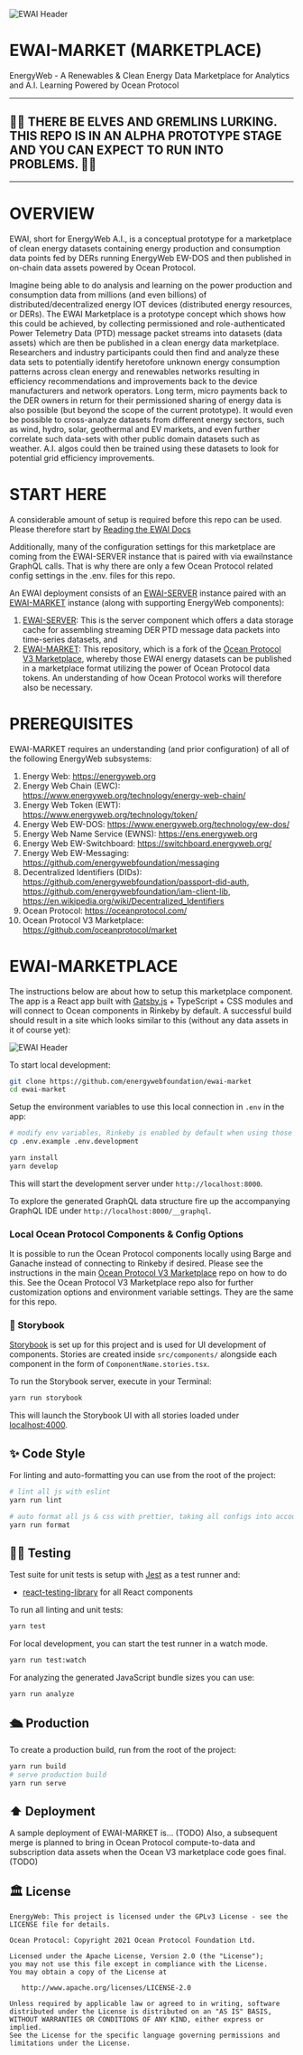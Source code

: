 ![EWAI Header](https://adivate.net/doc/ewai/header2.jpg)

# EWAI-MARKET (MARKETPLACE)

EnergyWeb - A Renewables & Clean Energy Data Marketplace for Analytics and A.I. Learning Powered by Ocean Protocol

---

## **🐲🦑 THERE BE ELVES AND GREMLINS LURKING. THIS REPO IS IN AN ALPHA PROTOTYPE STAGE AND YOU CAN EXPECT TO RUN INTO PROBLEMS. 🦑🐲**

---

# OVERVIEW

EWAI, short for EnergyWeb A.I., is a conceptual prototype for a marketplace of clean energy datasets containing energy production and consumption data points fed by DERs running EnergyWeb EW-DOS and then published in on-chain data assets powered by Ocean Protocol.

Imagine being able to do analysis and learning on the power production and consumption data from millions (and even billions) of distributed/decentralized energy IOT devices (distributed energy resources, or DERs). The EWAI Marketplace is a prototype concept which shows how this could be achieved, by collecting permissioned and role-authenticated Power Telemetry Data (PTD) message packet streams into datasets (data assets) which are then be published in a clean energy data marketplace. Researchers and industry participants could then find and analyze these data sets to potentially identify heretofore unknown energy consumption patterns across clean energy and renewables networks resulting in efficiency recommendations and improvements back to the device manufacturers and network operators. Long term, micro payments back to the DER owners in return for their permissioned sharing of energy data is also possible (but beyond the scope of the current prototype). It would even be possible to cross-analyze datasets from different energy sectors, such as wind, hydro, solar, geothermal and EV markets, and even further correlate such data-sets with other public domain datasets such as weather. A.I. algos could then be trained using these datasets to look for potential grid efficiency improvements.

# START HERE

A considerable amount of setup is required before this repo can be used. Please therefore start by [Reading the EWAI Docs](https://energy-web-foundation-energyweb-ewai.readthedocs-hosted.com/)

Additionally, many of the configuration settings for this marketplace are coming from the EWAI-SERVER instance that is paired with via ewaiInstance GraphQL calls. That is why there are only a few Ocean Protocol related config settings in the .env. files for this repo.

An EWAI deployment consists of an [EWAI-SERVER](https://github.com/energywebfoundation/ewai) instance paired with an [EWAI-MARKET](https://github.com/energywebfoundation/ewai-market) instance (along with supporting EnergyWeb components):

1. [EWAI-SERVER](https://github.com/energywebfoundation/ewai): This is the server component which offers a data storage cache for assembling streaming DER PTD message data packets into time-series datasets, and
2. [EWAI-MARKET](https://github.com/energywebfoundation/ewai-market): This repository, which is a fork of the [Ocean Protocol V3 Marketplace](https://github.com/oceanprotocol/market), whereby those EWAI energy datasets can be published in a marketplace format utilizing the power of Ocean Protocol data tokens. An understanding of how Ocean Protocol works will therefore also be necessary.

# PREREQUISITES

EWAI-MARKET requires an understanding (and prior configuration) of all of the following EnergyWeb subsystems:

1. Energy Web: https://energyweb.org
2. Energy Web Chain (EWC): https://www.energyweb.org/technology/energy-web-chain/
3. Energy Web Token (EWT): https://www.energyweb.org/technology/token/
4. Energy Web EW-DOS: https://www.energyweb.org/technology/ew-dos/
5. Energy Web Name Service (EWNS): https://ens.energyweb.org
6. Energy Web EW-Switchboard: https://switchboard.energyweb.org/
7. Energy Web EW-Messaging: https://github.com/energywebfoundation/messaging
8. Decentralized Identifiers (DIDs): https://github.com/energywebfoundation/passport-did-auth, https://github.com/energywebfoundation/iam-client-lib, https://en.wikipedia.org/wiki/Decentralized_Identifiers
9. Ocean Protocol: https://oceanprotocol.com/
10. Ocean Protocol V3 Marketplace: https://github.com/oceanprotocol/market

# EWAI-MARKETPLACE

The instructions below are about how to setup this marketplace component. The app is a React app built with [Gatsby.js](https://www.gatsbyjs.org) + TypeScript + CSS modules and will connect to Ocean components in Rinkeby by default. A successful build should result in a site which looks similar to this (without any data assets in it of course yet):

![EWAI Header](https://adivate.net/doc/ewai/market-screenshot.jpg)

To start local development:

```bash
git clone https://github.com/energywebfoundation/ewai-market
cd ewai-market
```

Setup the environment variables to use this local connection in `.env` in the app:

```bash
# modify env variables, Rinkeby is enabled by default when using those files
cp .env.example .env.development
```

```bash
yarn install
yarn develop
```

This will start the development server under
`http://localhost:8000`.

To explore the generated GraphQL data structure fire up the accompanying GraphQL IDE under
`http://localhost:8000/__graphql`.

### Local Ocean Protocol Components & Config Options

It is possible to run the Ocean Protocol components locally using Barge and Ganache instead of connecting to Rinkeby if desired. Please see the instructions in the main [Ocean Protocol V3 Marketplace](https://github.com/oceanprotocol/market) repo on how to do this. See the Ocean Protocol V3 Marketplace repo also for further customization options and environment variable settings. They are the same for this repo.

### 🎨 Storybook

[Storybook](https://storybook.js.org) is set up for this project and is used for UI development of components. Stories are created inside `src/components/` alongside each component in the form of `ComponentName.stories.tsx`.

To run the Storybook server, execute in your Terminal:

```bash
yarn run storybook
```

This will launch the Storybook UI with all stories loaded under [localhost:4000](http://localhost:4000).

## ✨ Code Style

For linting and auto-formatting you can use from the root of the project:

```bash
# lint all js with eslint
yarn run lint

# auto format all js & css with prettier, taking all configs into account
yarn run format
```

## 👩‍🔬 Testing

Test suite for unit tests is setup with [Jest](https://jestjs.io) as a test runner and:

- [react-testing-library](https://github.com/kentcdodds/react-testing-library) for all React components

To run all linting and unit tests:

```bash
yarn test
```

For local development, you can start the test runner in a watch mode.

```bash
yarn run test:watch
```

For analyzing the generated JavaScript bundle sizes you can use:

```bash
yarn run analyze
```

## 🛳 Production

To create a production build, run from the root of the project:

```bash
yarn run build
# serve production build
yarn run serve
```

## ⬆️ Deployment

A sample deployment of EWAI-MARKET is... (TODO)
Also, a subsequent merge is planned to bring in Ocean Protocol compute-to-data and subscription data assets when the Ocean V3 marketplace code goes final. (TODO)

## 🏛 License

```text
EnergyWeb: This project is licensed under the GPLv3 License - see the LICENSE file for details.
```

```text
Ocean Protocol: Copyright 2021 Ocean Protocol Foundation Ltd.

Licensed under the Apache License, Version 2.0 (the "License");
you may not use this file except in compliance with the License.
You may obtain a copy of the License at

   http://www.apache.org/licenses/LICENSE-2.0

Unless required by applicable law or agreed to in writing, software
distributed under the License is distributed on an "AS IS" BASIS,
WITHOUT WARRANTIES OR CONDITIONS OF ANY KIND, either express or implied.
See the License for the specific language governing permissions and
limitations under the License.
```
